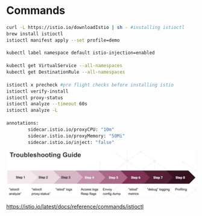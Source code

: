 # Commands

```bash
curl -L https://istio.io/downloadIstio | sh - #installing istioctl
brew install istioctl
istioctl manifest apply --set profile=demo

kubectl label namespace default istio-injection=enabled

kubectl get VirtualService --all-namespaces
kubectl get DestinationRule --all-namespaces

istioctl x precheck #pre flight checks before installing istio
istioctl verify-install
istioctl proxy-status
istioctl analyze --timeout 60s
istioctl analyze -L

annotations:
        sidecar.istio.io/proxyCPU: "10m"
        sidecar.istio.io/proxyMemory: "50Mi"
        sidecar.istio.io/inject: "false"
```

![image](../../../media/DevOps-Monitoring-Commands-image1.jpg)

<https://istio.io/latest/docs/reference/commands/istioctl>
